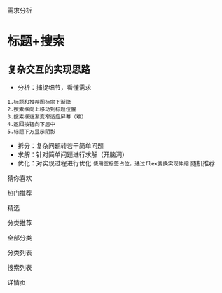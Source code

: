 需求分析

# 标题+搜索

## 复杂交互的实现思路
- 分析：捕捉细节，看懂需求
```
1.标题和推荐图标向下渐隐
2.搜索框向上移动到标题位置
3.搜索框逐渐变窄适应屏幕（难）
4.返回按钮向下居中
5.标题下方显示阴影
```
- 拆分：复杂问题转若干简单问题
- 求解：针对简单问题进行求解（开脑洞）
- 优化：对实现过程进行优化
`使用空标签占位，通过flex变换实现伸缩`
随机推荐

猜你喜欢

热门推荐

精选

分类推荐

全部分类

分类列表

搜索列表

详情页